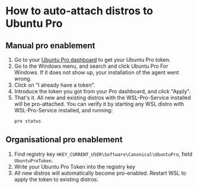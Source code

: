 # How to auto-attach distros to Ubuntu Pro

## Manual pro enablement
1. Go to your [Ubuntu Pro dashboard](https://ubuntu.com/pro) to get your Ubuntu Pro token.
2. Go to the Windows menu, and search and click Ubuntu Pro For Windows. If it does not show up, your installation of the agent went wrong.
3. Click on "I already have a token".
4. Introduce the token you got from your Pro dashboard, and click "Apply".
5. That's it. All new and existing distros with the WSL-Pro-Service installed will be pro-attached. You can verify it by starting any WSL distro with WSL-Pro-Service installed, and running:
    ```bash
    pro status
    ```

## Organisational pro enablement
1. Find registry key `HKEY_CURRENT_USER\Software\Canonical\UbuntuPro`, field `UbuntuProToken`.
2. Write your Ubuntu Pro Token into the registry key
3. All new distros will automatically become pro-enabled. Restart WSL to apply the token to existing distros.